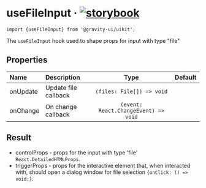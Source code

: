 <!--GITHUB_BLOCK-->

# useFileInput &middot; [![storybook](https://img.shields.io/badge/Storybook-useFileInput-3bc935)](https://preview.gravity-ui.com/uikit/?path=/story/hooks-usefileinput--default)

<!--/GITHUB_BLOCK-->

```tsx
import {useFileInput} from '@gravity-ui/uikit';
```

The `useFileInput` hook used to shape props for input with type "file"

## Properties

| Name     | Description          |                 Type                 | Default |
| :------- | :------------------- | :----------------------------------: | :-----: |
| onUpdate | Update file callback |      `(files: File[]) => void`       |         |
| onChange | On change callback   | `(event: React.ChangeEvent) => void` |         |

## Result

- controlProps - props for the input with type 'file' `React.DetailedHTMLProps`.
- triggerProps - props for the interactive element that, when interacted with, should open a dialog window for file selection `{onClick: () => void;}`.
